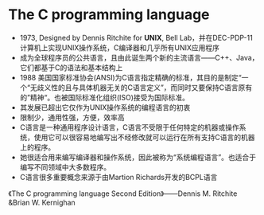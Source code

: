 # The C programming language

* 1973, Designed by Dennis Ritchite for **UNIX**, Bell Lab，并在DEC-PDP-11计算机上实现UNIX操作系统，C编译器和几乎所有UNIX应用程序
* 成为全球程序员的公共语言，且由此诞生两个新的主流语言——C++、Java，它们都基于C的语法和基本结构上
* 1988 美国国家标准协会(ANSI)为C语言指定精确的标准，其目的是制定“一个“无歧义性的且与具体机器无关的C语言定义”，而同时又要保持C语言原有的”精神“。也被国际标准化组织(ISO)接受为国际标准。
* 其发展已超出它仅作为UNIX操作系统的编程语言的初衷
* 限制少，通用性强，方便，效率高
* C语言是一种通用程序设计语言，C语言不受限于任何特定的机器或操作系统，使用它可以很容易地编写出不经修改就可以运行在所有支持C语言的机器上的程序。
* 她很适合用来编写编译器和操作系统，因此被称为“系统编程语言”。也适合于编写不同领域中大多数程序。
* C语言很多重要概念来源于由Martion Richards开发的BCPL语言



《The C programming language Second Edition》——Dennis M. Ritchite &Brian W. Kernighan

